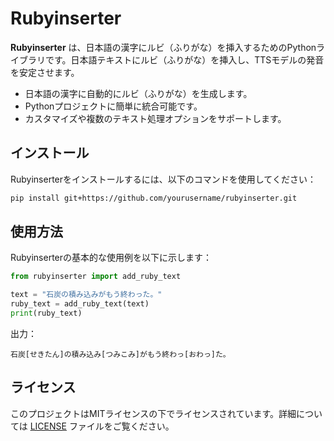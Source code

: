 
# Rubyinserter

**Rubyinserter** は、日本語の漢字にルビ（ふりがな）を挿入するためのPythonライブラリです。日本語テキストにルビ（ふりがな）を挿入し、TTSモデルの発音を安定させます。

- 日本語の漢字に自動的にルビ（ふりがな）を生成します。
- Pythonプロジェクトに簡単に統合可能です。
- カスタマイズや複数のテキスト処理オプションをサポートします。

## インストール

Rubyinserterをインストールするには、以下のコマンドを使用してください：

```bash
pip install git+https://github.com/yourusername/rubyinserter.git
```

## 使用方法

Rubyinserterの基本的な使用例を以下に示します：

```python
from rubyinserter import add_ruby_text

text = "石炭の積み込みがもう終わった。"
ruby_text = add_ruby_text(text)
print(ruby_text)
```

出力：

```
石炭[せきたん]の積み込み[つみこみ]がもう終わっ[おわっ]た。
```


## ライセンス

このプロジェクトはMITライセンスの下でライセンスされています。詳細については [LICENSE](LICENSE) ファイルをご覧ください。
